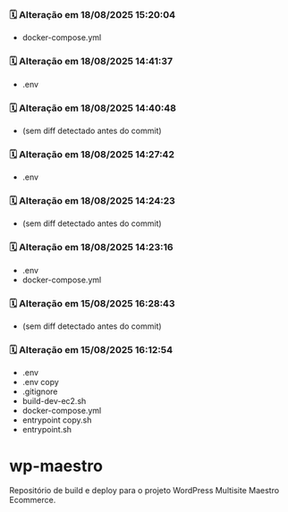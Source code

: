 ### 🗓️ Alteração em 18/08/2025 15:20:04
- docker-compose.yml

### 🗓️ Alteração em 18/08/2025 14:41:37
- .env

### 🗓️ Alteração em 18/08/2025 14:40:48
- (sem diff detectado antes do commit)

### 🗓️ Alteração em 18/08/2025 14:27:42
- .env

### 🗓️ Alteração em 18/08/2025 14:24:23
- (sem diff detectado antes do commit)

### 🗓️ Alteração em 18/08/2025 14:23:16
- .env
- docker-compose.yml

### 🗓️ Alteração em 15/08/2025 16:28:43
- (sem diff detectado antes do commit)

### 🗓️ Alteração em 15/08/2025 16:12:54
- .env
- .env copy
- .gitignore
- build-dev-ec2.sh
- docker-compose.yml
- entrypoint copy.sh
- entrypoint.sh

# wp-maestro

Repositório de build e deploy para o projeto WordPress Multisite Maestro Ecommerce.

